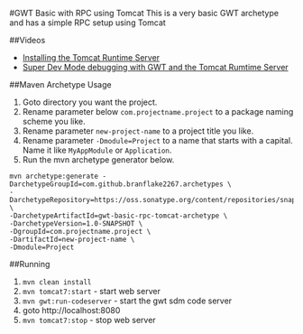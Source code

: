 #GWT Basic with RPC using Tomcat
This is a very basic GWT archetype and has a simple RPC setup using Tomcat

##Videos

* [Installing the Tomcat Runtime Server](https://www.youtube.com/watch?v=6w87lVYT-MM&list=PLBbgqtDgdc_THrws_LhHs84ARxy7pUhkv)
* [Super Dev Mode debugging with GWT and the Tomcat Rumtime Server](https://www.youtube.com/watch?v=w9270Yqt-5I&list=PLBbgqtDgdc_THrws_LhHs84ARxy7pUhkv&index=2)

##Maven Archetype Usage

1. Goto directory you want the project.
2. Rename parameter below `com.projectname.project` to a package naming scheme you like.
3. Rename parameter `new-project-name` to a project title you like.
4. Rename parameter `-Dmodule=Project` to a name that starts with a capital. Name it like `MyAppModule` or `Application`.
5. Run the mvn archetype generator below.


```
mvn archetype:generate -DarchetypeGroupId=com.github.branflake2267.archetypes \
-DarchetypeRepository=https://oss.sonatype.org/content/repositories/snapshots \
-DarchetypeArtifactId=gwt-basic-rpc-tomcat-archetype \
-DarchetypeVersion=1.0-SNAPSHOT \
-DgroupId=com.projectname.project \
-DartifactId=new-project-name \
-Dmodule=Project
```

##Running
1. `mvn clean install`
2. `mvn tomcat7:start` - start web server
3. `mvn gwt:run-codeserver` - start the gwt sdm code server
4. goto http://localhost:8080 
5. `mvn tomcat7:stop` - stop web server
